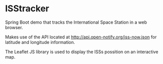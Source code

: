 # ISStracker
Spring Boot demo that tracks the International Space Station in a web browser.

Makes use of the API located at http://api.open-notify.org/iss-now.json for latitude and longitude information.

The Leaflet JS library is used to display the ISSs possition on an interactive map. 
